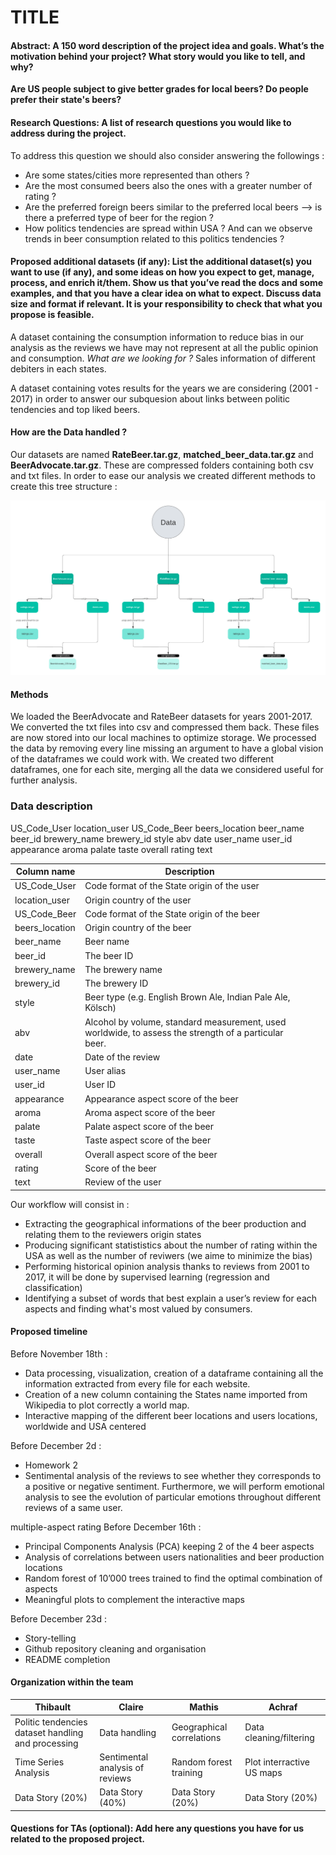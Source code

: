 # TITLE

#### Abstract: A 150 word description of the project idea and goals. What’s the motivation behind your project? What story would you like to tell, and why?

**Are US people subject to give better grades for local beers? Do people prefer their state's beers?**

#### Research Questions: A list of research questions you would like to address during the project.

To address this question we should also consider answering the followings : 
- Are some states/cities more represented than others ? 
- Are the most consumed beers also the ones with a greater number of rating ?
- Are the preferred foreign beers similar to the preferred local beers —> is there a preferred type of beer for the region ?
- How politics tendencies are spread within USA ? And can we observe trends in beer consumption related to this politics tendencies ? 

#### Proposed additional datasets (if any): List the additional dataset(s) you want to use (if any), and some ideas on how you expect to get, manage, process, and enrich it/them. Show us that you’ve read the docs and some examples, and that you have a clear idea on what to expect. Discuss data size and format if relevant. It is your responsibility to check that what you propose is feasible.

A dataset containing the consumption information to reduce bias in our analysis as the reviews we have may not represent at all the public opinion and consumption.
_What are we looking for ?_ Sales information of different debiters in each states.

A dataset containing votes results for the years we are considering (2001 - 2017) in order to answer our subquesion about links between politic tendencies and top liked beers.

#### How are the Data handled ?

Our datasets are named **RateBeer.tar.gz**, **matched_beer_data.tar.gz** and **BeerAdvocate.tar.gz**. These are compressed folders containing both csv and txt files. In order to ease our analysis we created different methods to create this tree structure : 

![image](data_structure.png)

#### Methods

We loaded the BeerAdvocate and RateBeer datasets for years 2001-2017. We converted the txt files into csv and compressed them back. These files are now stored into our local machines to optimize storage. We processed the data by removing every line missing an argument to have a global vision of the dataframes we could work with.
We created two different dataframes, one for each site, merging all the data we considered useful for further analysis.

### **Data description**

US_Code_User location_user US_Code_Beer beers_location beer_name beer_id brewery_name brewery_id style abv date user_name user_id appearance aroma palate taste overall rating text

| Column name          | Description                                                                                                                                                                                       |   |   |   |
|----------------------|---------------------------------------------------------------------------------------------------------------------------------------------------------------------------------------------------|---|---|---|
| US_Code_User           | Code format of the State origin of the user                                                                                                                                                |   |   |   |
| location_user            | Origin country of the user                                                                                     |   |   |   |
| US_Code_Beer | Code format of the State origin of the beer                                                                                                                |   |   |   |
| beers_location          | Origin country of the beer   |   |   |   |
| beer_name             | Beer name                                                                                                                                                                 |   |   |   |
| beer_id        | The beer ID                                                                                          |   |   |   |
| brewery_name               | The brewery name                                      |   |   |   |
| brewery_id              | The brewery ID                                                                                                                                                                     |   |   |   |
| style                 | Beer type (e.g. English Brown Ale, Indian Pale Ale, Kölsch)                                                                                                                                                     |   |   |   |
| abv                 | Alcohol by volume, standard measurement, used worldwide, to assess the strength of a particular beer.                                                                                                                                                               |   |   |   |
| date           | Date of the review                                                  |   |   |   |
| user_name               |  User alias                                                                                                                    |   |   |   |
| user_id         | User ID |   |   |   |
| appearance          | Appearance aspect score of the beer                                                                                                             |   |   |   |
| aroma               | Aroma aspect score of the beer                                                                                                        |   |   |   |
| palate               | Palate aspect score of the beer                                                                                                     |   |   |   |
| taste               | Taste aspect score of the beer                                                                                                         |   |   |   |
| overall               | Overall aspect score of the beer                                                                                                       |   |   |   |
| rating               | Score of the beer                                                                                                          |   |   |   |
| text               | Review of the user                                                                                                       |   |   |   |

Our workflow will consist in :
- Extracting the geographical informations of the beer production and relating them to the reviewers origin states
- Producing significant statististics about the number of rating within the USA as well as the number of reviwers (we aime to minimize the bias)
- Performing historical opinion analysis thanks to reviews from 2001 to 2017, it will be done by supervised learning (regression and classification)
- Identifying a subset of words that best explain a user’s review for each aspects and finding what's most valued by consumers.

#### Proposed timeline

Before November 18th :
- Data processing, visualization, creation of a dataframe containing all the information extracted from every file for each website.
- Creation of a new column containing the States name imported from Wikipedia to plot correctly a world map.
- Interactive mapping of the different beer locations and users locations, worldwide and USA centered

Before December 2d :
- Homework 2 
- Sentimental analysis of the reviews to see whether they corresponds to a positive or negative sentiment. Furthermore, we will perform emotional analysis to see the evolution of particular emotions throughout different reviews of a same user. 

multiple-aspect rating
Before December 16th :
- Principal Components Analysis (PCA) keeping 2 of the 4 beer aspects 
- Analysis of correlations between users nationalities and beer production locations
- Random forest of 10’000 trees trained to find the optimal combination of aspects
- Meaningful plots to complement the interactive maps

Before December 23d :
- Story-telling 
- Github repository cleaning and organisation
- README completion

#### Organization within the team
| Thibault | Claire | Mathis | Achraf |
|---|---|---|---|
| Politic tendencies dataset handling and processing  | Data handling | Geographical correlations | Data cleaning/filtering |
| Time Series Analysis | Sentimental analysis of reviews | Random forest training | Plot interractive US maps  |
| Data Story (20%)  | Data Story (40%) | Data Story (20%) | Data Story (20%) |

#### Questions for TAs (optional): Add here any questions you have for us related to the proposed project.

